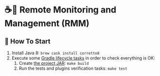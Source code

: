 # ☕🚀 Remote Monitoring and Management (RMM)

## 🏁 How To Start

1. Install Java 8: `brew cask install corretto8`
2. Execute some [Gradle lifecycle tasks](https://docs.gradle.org/current/userguide/java_plugin.html#lifecycle_tasks) in order to check everything is OK:
    1. Create [the project JAR](https://docs.gradle.org/current/userguide/java_plugin.html#sec:jar): `make build`
    2. Run the tests and plugins verification tasks: `make test`
